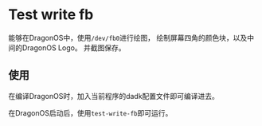 # Test write fb

能够在DragonOS中，使用`/dev/fb0`进行绘图，
绘制屏幕四角的颜色块，以及中间的DragonOS Logo。
并截图保存。

## 使用

在编译DragonOS时，加入当前程序的dadk配置文件即可编译进去。

在DragonOS启动后，使用`test-write-fb`即可运行。